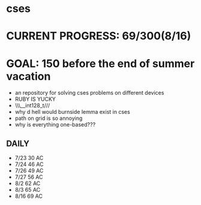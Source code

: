 # cses
# CURRENT PROGRESS: 69/300(8/16)
# GOAL: 150 before the end of summer vacation
- an repository for solving cses problems on different devices
- RUBY IS YUCKY
- \\\\\\__int128_t///
- why d hell would burnside lemma exist in cses
- path on grid is so annoying
- why is everything one-based???
## DAILY
- 7/23 30 AC
- 7/24 46 AC
- 7/26 49 AC
- 7/27 56 AC
- 8/2  62 AC 
- 8/3 65 AC
- 8/16 69 AC
